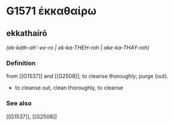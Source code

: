 # G1571 ἐκκαθαίρω

## ekkathaírō

_(ek-kath-ah'-ee-ro | ek-ka-THEH-roh | ake-ka-THAY-roh)_

### Definition

from [[G1537]] and [[G2508]]; to cleanse thoroughly; purge (out).

- to cleanse out, clean thoroughly, to cleanse

### See also

[[G1537]], [[G2508]]

